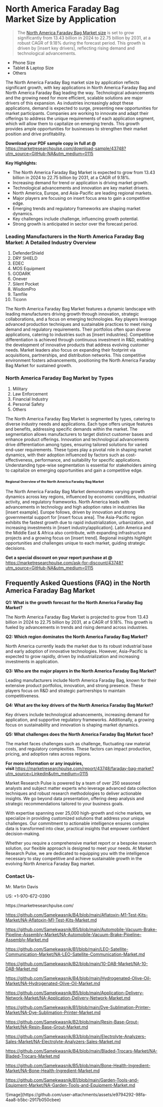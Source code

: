 <h1>North America Faraday Bag Market&nbsp;Size by Application</h1><blockquote><p>The <a href="https://marketresearchpulse.com/download-sample/43748?utm_source=GitHub-NA&amp;utm_medium=0115">North America Faraday Bag Market size</a> is set to grow significantly from 13.43 billion in 2024 to 22.75 billion by 2031, at a robust CAGR of 9.18% during the forecast period. This growth is driven by [insert key drivers], reflecting rising demand and technological advancements.</p></blockquote><ul><li>Phone Size<li> Tablet & Laptop Size<li> Others</li></ul><p>The North America Faraday Bag market size by application reflects significant growth, with key applications in North America Faraday Bag and North America Faraday Bag leading the way. Technological advancements and the growing need for more efficient, scalable solutions are major drivers of this expansion. As industries increasingly adopt these applications, demand is expected to surge, presenting new opportunities for market participants. Companies are working to innovate and adapt their offerings to address the unique requirements of each application segment, which will allow them to capitalize on emerging trends. This growth provides ample opportunities for businesses to strengthen their market position and drive profitability.</p><p><strong>Download your PDF sample copy in full at @ </strong><a href="https://marketresearchpulse.com/download-sample/43748?utm_source=GitHub-NA&amp;utm_medium=0115">https://marketresearchpulse.com/download-sample/43748?utm_source=GitHub-NA&amp;utm_medium=0115</a></p><p><strong>Key Highlights: </strong></p><ul><li>The North America Faraday Bag Market is expected to grow from 13.43 billion in 2024 to 22.75 billion by 2031, at a CAGR of 9.18%.</li><li>Increasing demand for trend or application is driving market growth.</li><li>Technological advancements and innovation are key market drivers.</li><li>North America, Europe, and Asia-Pacific are leading regional markets.</li><li>Major players are focusing on insert focus area to gain a competitive edge.</li><li>Emerging trends and regulatory frameworks are shaping market dynamics.</li><li>Key challenges include challenge, influencing growth potential.</li><li>Strong growth is anticipated in sector over the forecast period.</li></ul><h3>Leading Manufacturers in the North America Faraday Bag Market: A Detailed Industry Overview</h3><ol><li>DefenderShield</li><li>DRY SHIELD</li><li>EDEC</li><li>MOS Equipment</li><li>GODARK</li><li>Onever</li><li>Silent Pocket</li><li>WisdomPro</li><li>Tamfile</li><li>Ticonn</li></ol><div class="flex max-w-full flex-col flex-grow"><div class="min-h-8 text-message flex w-full flex-col items-end gap-2 whitespace-normal break-words [.text-message+&amp;]:mt-5" dir="auto" data-message-author-role="assistant" data-message-id="fd8432e4-4910-450d-b182-61b7bfb0a01f" data-message-model-slug="gpt-4o"><div class="flex w-full flex-col gap-1 empty:hidden first:pt-[3px]"><div class="markdown prose w-full break-words dark:prose-invert light"><p>The North America Faraday Bag Market features a dynamic landscape with leading manufacturers driving growth through innovation, strategic collaborations, and a focus on emerging technologies. Key players leverage advanced production techniques and sustainable practices to meet rising demand and regulatory requirements. Their portfolios often span diverse applications, catering to industries such as [insert industries]. Competitive differentiation is achieved through continuous investment in R&amp;D, enabling the development of innovative products that address evolving customer needs. Market leaders also focus on expanding their footprint via acquisitions, partnerships, and distribution networks. This competitive environment fosters advancements, positioning the North America Faraday Bag Market for sustained growth.</p></div></div></div></div><h3>North America Faraday Bag Market by Types</h3><ol><li>Military<li> Law Enforcement<li> Financial Industry<li> Personal Safety<li> Others</li></ol><div class="flex max-w-full flex-col flex-grow"><div class="min-h-8 text-message flex w-full flex-col items-end gap-2 whitespace-normal break-words [.text-message+&amp;]:mt-5" dir="auto" data-message-author-role="assistant" data-message-id="084470be-0bb7-4664-bddf-5156b4f41249" data-message-model-slug="gpt-4o-mini"><div class="flex w-full flex-col gap-1 empty:hidden first:pt-[3px]"><div class="markdown prose w-full break-words dark:prose-invert light"><p>The North America Faraday Bag Market is segmented by types, catering to diverse industry needs and applications. Each type offers unique features and benefits, addressing specific demands within the market. The segmentation allows manufacturers to target distinct customer bases and enhance product offerings. Innovation and technological advancements drive differentiation among types, ensuring tailored solutions for varied end-user requirements. These types play a pivotal role in shaping market dynamics, with their adoption influenced by factors such as cost-effectiveness, performance, and suitability for specific applications. Understanding type-wise segmentation is essential for stakeholders aiming to capitalize on emerging opportunities and gain a competitive edge.</p></div></div></div></div><h3><span style="font-size: 11px;">Regional Overview of the North America Faraday Bag Market</span></h3><div class="flex max-w-full flex-col flex-grow"><div class="min-h-8 text-message flex w-full flex-col items-end gap-2 whitespace-normal break-words [.text-message+&amp;]:mt-5" dir="auto" data-message-author-role="assistant" data-message-id="e9038762-ce64-4e30-91c9-9bd413514231" data-message-model-slug="gpt-4o-mini"><div class="flex w-full flex-col gap-1 empty:hidden first:pt-[3px]"><div class="markdown prose w-full break-words dark:prose-invert light"><p>The North America Faraday Bag Market demonstrates varying growth dynamics across key regions, influenced by economic conditions, industrial activity, and regulatory frameworks. North America leads with advancements in technology and high adoption rates in industries like [insert example]. Europe follows, driven by innovation and strong governmental support for [insert focus area]. The Asia-Pacific region exhibits the fastest growth due to rapid industrialization, urbanization, and increasing investments in [insert industry/application]. Latin America and the Middle East &amp; Africa also contribute, with expanding infrastructure projects and a growing focus on [insert trend]. Regional insights highlight opportunities and challenges unique to each market, guiding strategic decisions.</p></div></div></div></div><p><strong>Get a special discount on your report purchase at @ </strong><a href="https://marketresearchpulse.com/ask-for-discount/43748?utm_source=GitHub-NA&amp;utm_medium=0115">https://marketresearchpulse.com/ask-for-discount/43748?utm_source=GitHub-NA&amp;utm_medium=0115</a></p><h2>Frequently Asked Questions (FAQ) in the North America Faraday Bag Market</h2><p><strong>Q1: What is the growth forecast for the North America Faraday Bag Market?</strong></p><p>The North America Faraday Bag Market is projected to grow from 13.43 billion in 2024 to 22.75 billion by 2031, at a CAGR of 9.18%. This growth is fueled by advancements in trends and rising demand across industries.</p><p><strong>Q2: Which region dominates the North America Faraday Bag Market?</strong></p><p>North America currently leads the market due to its robust industrial base and early adoption of innovative technologies. However, Asia-Pacific is expected to grow rapidly, driven by industrialization and increasing investments in application.</p><p><strong>Q3: Who are the major players in the North America Faraday Bag Market?</strong></p><p>Leading manufacturers include North America Faraday Bag, known for their extensive product portfolios, innovation, and strong presence. These players focus on R&amp;D and strategic partnerships to maintain competitiveness.</p><p><strong>Q4: What are the key drivers of the North America Faraday Bag Market?</strong></p><p>Key drivers include technological advancements, increasing demand for application, and supportive regulatory frameworks. Additionally, a growing focus on sustainability and innovation is shaping market dynamics.</p><p><strong>Q5: What challenges does the North America Faraday Bag Market face?</strong></p><p>The market faces challenges such as challenge, fluctuating raw material costs, and regulatory complexities. These factors can impact production, pricing, and adoption rates across regions.</p><p><strong>For more information or any inquiries, visit&nbsp;</strong><a href="https://marketresearchpulse.com/report/43748/faraday-bag-market?utm_source=Linkedin&utm_medium=0115">https://marketresearchpulse.com/report/43748/faraday-bag-market?utm_source=Linkedin&utm_medium=0115</a></p><p>Market Research Pulse is powered by a team of over 250 seasoned analysts and subject matter experts who leverage advanced data collection techniques and robust research methodologies to deliver actionable insights. We go beyond data presentation, offering deep analysis and strategic recommendations tailored to your business goals.</p><p>With expertise spanning over 25,000 high-growth and niche markets, we specialize in providing customized solutions that address your unique challenges. Our commitment to actionable intelligence ensures complex data is transformed into clear, practical insights that empower confident decision-making.</p><p>Whether you require a comprehensive market report or a bespoke research solution, our flexible approach is designed to meet your needs. At Market Research Pulse, we are dedicated to equipping you with the intelligence necessary to stay competitive and achieve sustainable growth in the evolving North America Faraday Bag market.</p><h3><strong>Contact Us-</strong></h3><p>Mr. Martin Davis</p><p>US: +1-970-672-0390</p><p>https://marketresearchpulse.com/</p><p><a href="https://github.com/Samekwasnik/B4/blob/main/Aflatoxin-M1-Test-Kits-Market/NA-Aflatoxin-M1-Test-Kits-Market.md">https://github.com/Samekwasnik/B4/blob/main/Aflatoxin-M1-Test-Kits-Market/NA-Aflatoxin-M1-Test-Kits-Market.md</a></p><p><a href="https://github.com/Samekwasnik/B5/blob/main/Automobile-Vacuum-Brake-Pipeline-Assembly-Market/NA-Automobile-Vacuum-Brake-Pipeline-Assembly-Market.md">https://github.com/Samekwasnik/B5/blob/main/Automobile-Vacuum-Brake-Pipeline-Assembly-Market/NA-Automobile-Vacuum-Brake-Pipeline-Assembly-Market.md</a></p><p><a href="https://github.com/Samekwasnik/B1/blob/main/LEO-Satellite-Communication-Market/NA-LEO-Satellite-Communication-Market.md">https://github.com/Samekwasnik/B1/blob/main/LEO-Satellite-Communication-Market/NA-LEO-Satellite-Communication-Market.md</a></p><p><a href="https://github.com/Samekwasnik/B2/blob/main/10-DAB-Market/NA-10-DAB-Market.md">https://github.com/Samekwasnik/B2/blob/main/10-DAB-Market/NA-10-DAB-Market.md</a></p><p><a href="https://github.com/Samekwasnik/B4/blob/main/Hydrogenated-Olive-Oil-Market/NA-Hydrogenated-Olive-Oil-Market.md">https://github.com/Samekwasnik/B4/blob/main/Hydrogenated-Olive-Oil-Market/NA-Hydrogenated-Olive-Oil-Market.md</a></p><p><a href="https://github.com/Samekwasnik/B5/blob/main/Application-Delivery-Network-Market/NA-Application-Delivery-Network-Market.md">https://github.com/Samekwasnik/B5/blob/main/Application-Delivery-Network-Market/NA-Application-Delivery-Network-Market.md</a></p><p><a href="https://github.com/Samekwasnik/B1/blob/main/Dye-Sublimation-Printer-Market/NA-Dye-Sublimation-Printer-Market.md">https://github.com/Samekwasnik/B1/blob/main/Dye-Sublimation-Printer-Market/NA-Dye-Sublimation-Printer-Market.md</a></p><p><a href="https://github.com/Samekwasnik/B2/blob/main/Resin-Base-Grout-Market/NA-Resin-Base-Grout-Market.md">https://github.com/Samekwasnik/B2/blob/main/Resin-Base-Grout-Market/NA-Resin-Base-Grout-Market.md</a></p><p><a href="https://github.com/Samekwasnik/B3/blob/main/Electrolyte-Analyzers-Sales-Market/NA-Electrolyte-Analyzers-Sales-Market.md">https://github.com/Samekwasnik/B3/blob/main/Electrolyte-Analyzers-Sales-Market/NA-Electrolyte-Analyzers-Sales-Market.md</a></p><p><a href="https://github.com/Samekwasnik/B4/blob/main/Bladed-Trocars-Market/NA-Bladed-Trocars-Market.md">https://github.com/Samekwasnik/B4/blob/main/Bladed-Trocars-Market/NA-Bladed-Trocars-Market.md</a></p><p><a href="https://github.com/Samekwasnik/B5/blob/main/Bone-Health-Ingredient-Market/NA-Bone-Health-Ingredient-Market.md">https://github.com/Samekwasnik/B5/blob/main/Bone-Health-Ingredient-Market/NA-Bone-Health-Ingredient-Market.md</a></p><p><a href="https://github.com/Samekwasnik/B1/blob/main/Garden-Tools-and-Equipment-Market/NA-Garden-Tools-and-Equipment-Market.md">https://github.com/Samekwasnik/B1/blob/main/Garden-Tools-and-Equipment-Market/NA-Garden-Tools-and-Equipment-Market.md</a></p>
![image](https://github.com/user-attachments/assets/e9794292-98fa-4aa8-b5bc-2917b050cbee)
